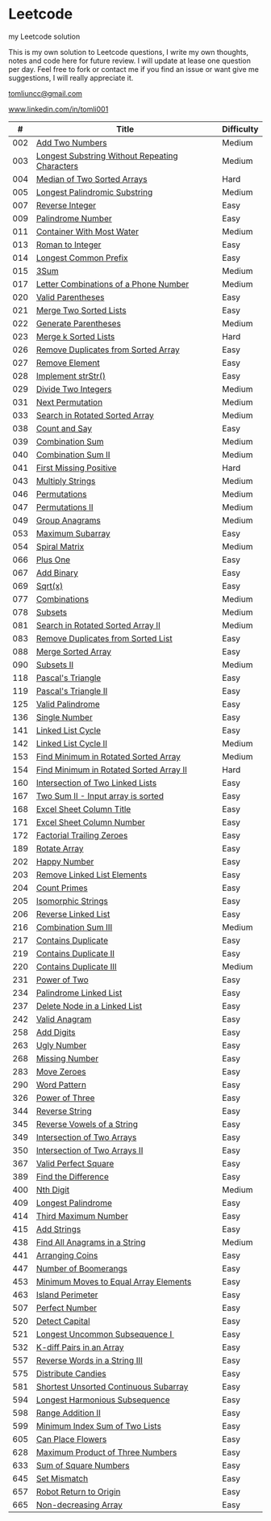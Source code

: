 # Leetcode

my Leetcode solution

This is my own solution to Leetcode questions, I write my own thoughts, notes and code here for future review. I will update at lease one question per day. Feel free to fork or contact me if you find an issue or want give me suggestions, I will really appreciate it.

tomliuncc@gmail.com

www.linkedin.com/in/tomli001

| # | Title | Difficulty |
|---| ----- | ---------- |
| 002 | [Add Two Numbers](https://github.com/WeiqingLi1/Leetcode/blob/master/solution/002.Add%20Two%20Numbers.md) | Medium |
| 003 | [Longest Substring Without Repeating Characters](https://github.com/WeiqingLi1/Leetcode/blob/master/solution/003.Longest%20Substring%20Without%20Repeating%20Characters.md) | Medium |
| 004 | [Median of Two Sorted Arrays](https://github.com/WeiqingLi1/Leetcode/blob/master/solution/004.Median%20of%20Two%20Sorted%20Arrays.md) | Hard |
| 005 | [Longest Palindromic Substring](https://github.com/WeiqingLi1/Leetcode/blob/master/solution/005.Longest%20Palindromic%20Substring.md) | Medium |
| 007 | [Reverse Integer](https://github.com/WeiqingLi1/Leetcode/blob/master/solution/007.Reverse%20Integer.md) | Easy |
| 009 | [Palindrome Number](https://github.com/WeiqingLi1/Leetcode/blob/master/solution/009.Palindrome%20Number.md) | Easy |
| 011 | [Container With Most Water](https://github.com/WeiqingLi1/Leetcode/blob/master/solution/011.Container%20With%20Most%20Water.md) | Medium |
| 013 | [Roman to Integer](https://github.com/WeiqingLi1/Leetcode/blob/master/solution/013.Roman%20to%20Integer.md) | Easy |
| 014 | [Longest Common Prefix](https://github.com/WeiqingLi1/Leetcode/blob/master/solution/014.Longest%20Common%20Prefix.md) | Easy |
| 015 | [3Sum](https://github.com/WeiqingLi1/Leetcode/blob/master/solution/015.3Sum.md) | Medium |
| 017 | [Letter Combinations of a Phone Number](https://github.com/WeiqingLi1/Leetcode/blob/master/solution/017.Letter%20Combinations%20of%20a%20Phone%20Number.md) | Medium |
| 020 | [Valid Parentheses](https://github.com/WeiqingLi1/Leetcode/blob/master/solution/020.Valid%20Parentheses.md) | Easy |
| 021 | [Merge Two Sorted Lists](https://github.com/WeiqingLi1/Leetcode/blob/master/solution/021.Merge%20Two%20Sorted%20Lists.md) | Easy |
| 022 | [Generate Parentheses](https://github.com/WeiqingLi1/Leetcode/blob/master/solution/022.Generate%20Parentheses.md) | Medium |
| 023 | [Merge k Sorted Lists](https://github.com/WeiqingLi1/Leetcode/blob/master/solution/023.Merge%20k%20Sorted%20Lists.md) | Hard |
| 026 | [Remove Duplicates from Sorted Array](https://github.com/WeiqingLi1/Leetcode/blob/master/solution/026.Remove%20Duplicates%20from%20Sorted%20Array.md) | Easy |
| 027 | [Remove Element](https://github.com/WeiqingLi1/Leetcode/blob/master/solution/027.Remove%20Element.md) | Easy |
| 028 | [Implement strStr()](https://github.com/WeiqingLi1/Leetcode/blob/master/solution/028.Implement%20strStr().md) | Easy |
| 029 | [Divide Two Integers](https://github.com/WeiqingLi1/Leetcode/blob/master/solution/029.Divide%20Two%20Integers.md) | Medium |
| 031 | [Next Permutation](https://github.com/WeiqingLi1/Leetcode/blob/master/solution/031.Next%20Permutation.md) | Medium |
| 033 | [Search in Rotated Sorted Array](https://github.com/WeiqingLi1/Leetcode/blob/master/solution/033.Search%20in%20Rotated%20Sorted%20Array.md) | Medium |
| 038 | [Count and Say](https://github.com/WeiqingLi1/Leetcode/blob/master/solution/038.Count%20and%20Say.md.txt) | Easy |
| 039 | [Combination Sum](https://github.com/WeiqingLi1/Leetcode/blob/master/solution/039.Combination%20Sum.md.txt) | Medium |
| 040 | [Combination Sum II](https://github.com/WeiqingLi1/Leetcode/blob/master/solution/040.Combination%20Sum%20II.md.txt) | Medium |
| 041 | [First Missing Positive](https://github.com/WeiqingLi1/Leetcode/blob/master/solution/041.First%20Missing%20Positive.md.txt) | Hard |
| 043 | [Multiply Strings]() | Medium |
| 046 | [Permutations]() | Medium |
| 047 | [Permutations II]() | Medium |
| 049 | [Group Anagrams]() | Medium |
| 053 | [Maximum Subarray]() | Easy |
| 054 | [Spiral Matrix]() | Medium |
| 066 | [Plus One]() | Easy |
| 067 | [Add Binary]() | Easy |
| 069 | [Sqrt(x)]() | Easy |
| 077 | [Combinations]() | Medium |
| 078 | [Subsets]() | Medium |
| 081 | [Search in Rotated Sorted Array II]() | Medium |
| 083 | [Remove Duplicates from Sorted List]() | Easy |
| 088 | [Merge Sorted Array]() | Easy |
| 090 | [Subsets II]() | Medium |
| 118 | [Pascal's Triangle]() | Easy |
| 119 | [Pascal's Triangle II]() | Easy |
| 125 | [Valid Palindrome]() | Easy |
| 136 | [Single Number]() | Easy |
| 141 | [Linked List Cycle]() | Easy |
| 142 | [Linked List Cycle II]() | Medium |
| 153 | [Find Minimum in Rotated Sorted Array]() | Medium |
| 154 | [Find Minimum in Rotated Sorted Array II]() | Hard |
| 160 | [Intersection of Two Linked Lists]() | Easy |
| 167 | [Two Sum II - Input array is sorted]() | Easy |
| 168 | [Excel Sheet Column Title]() | Easy |
| 171 | [Excel Sheet Column Number]() | Easy |
| 172 | [Factorial Trailing Zeroes]() | Easy |
| 189 | [Rotate Array]() | Easy |
| 202 | [Happy Number]() | Easy |
| 203 | [Remove Linked List Elements]() | Easy |
| 204 | [Count Primes]() | Easy |
| 205 | [Isomorphic Strings]() | Easy |
| 206 | [Reverse Linked List]() | Easy |
| 216 | [Combination Sum III]() | Medium |
| 217 | [Contains Duplicate]() | Easy |
| 219 | [Contains Duplicate II]() | Easy |
| 220 | [Contains Duplicate III]() | Medium |
| 231 | [Power of Two]() | Easy |
| 234 | [Palindrome Linked List]() | Easy |
| 237 | [Delete Node in a Linked List]() | Easy |
| 242 | [Valid Anagram]() | Easy |
| 258 | [Add Digits]() | Easy |
| 263 | [Ugly Number]() | Easy |
| 268 | [Missing Number]() | Easy |
| 283 | [Move Zeroes]() | Easy |
| 290 | [Word Pattern]() | Easy |
| 326 | [Power of Three]() | Easy |
| 344 | [Reverse String]() | Easy |
| 345 | [Reverse Vowels of a String]() | Easy |
| 349 | [Intersection of Two Arrays]() | Easy |
| 350 | [Intersection of Two Arrays II]() | Easy |
| 367 | [Valid Perfect Square]() | Easy |
| 389 | [Find the Difference]() | Easy |
| 400 | [Nth Digit]() | Medium |
| 409 | [Longest Palindrome]() | Easy |
| 414 | [Third Maximum Number]() | Easy |
| 415 | [Add Strings]() | Easy |
| 438 | [Find All Anagrams in a String]() | Medium |
| 441 | [Arranging Coins]() | Easy |
| 447 | [Number of Boomerangs]() | Easy |
| 453 | [Minimum Moves to Equal Array Elements]() | Easy |
| 463 | [Island Perimeter]() | Easy |
| 507 | [Perfect Number]() | Easy |
| 520 | [Detect Capital]() | Easy |
| 521 | [Longest Uncommon Subsequence I ]() | Easy |
| 532 | [K-diff Pairs in an Array]() | Easy |
| 557 | [Reverse Words in a String III]() | Easy |
| 575 | [Distribute Candies]() | Easy |
| 581 | [Shortest Unsorted Continuous Subarray]() | Easy |
| 594 | [Longest Harmonious Subsequence]() | Easy |
| 598 | [Range Addition II]() | Easy |
| 599 | [Minimum Index Sum of Two Lists]() | Easy |
| 605 | [Can Place Flowers]() | Easy |
| 628 | [Maximum Product of Three Numbers]() | Easy |
| 633 | [Sum of Square Numbers]() | Easy |
| 645 | [Set Mismatch]() | Easy |
| 657 | [Robot Return to Origin]() | Easy |
| 665 | [Non-decreasing Array]() | Easy |




